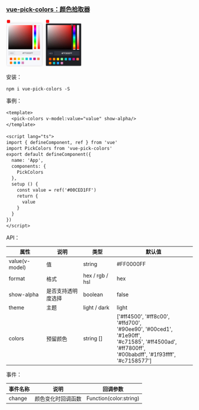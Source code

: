 ### [vue-pick-colors：颜色拾取器](https://github.com/qiuzongyuan/vue-pick-colors)

<img src="./images/effect-light.png" style="width:100px;" />
<img src="./images/effect-dark.png" style="width:100px;" />

安装：

```
npm i vue-pick-colors -S
```

事例：

```vue
<template>
  <pick-colors v-model:value="value" show-alpha/>
</template>

<script lang="ts">
import { defineComponent, ref } from 'vue'
import PickColors from 'vue-pick-colors'
export default defineComponent({
  name: 'App',
  components: {
    PickColors
  },
  setup () {
    const value = ref('#00CED1FF')
    return {
      value
    }
  }
})
</script>
```

API：

| 属性           | 说明               | 类型              | 默认值                                                                                                                                                |
| -------------- | ------------------ |-----------------|----------------------------------------------------------------------------------------------------------------------------------------------------|
| value(v-model) | 值                 | string          | #FF0000FF                                                                                                                                          |
| format         | 格式               | hex / rgb / hsl | hex                                                                                                                                                |
| show-alpha     | 是否支持透明度选择 | boolean         | false                                                                                                                                              |
| theme          | 主题               | light / dark    | light                                                                                                                                              |
| colors         | 预留颜色           | string []       | ['#ff4500', '#ff8c00', '#ffd700',<br> '#90ee90', '#00ced1', '#1e90ff',<br> '#c71585', '#ff4500ad', '#ff7800ff',<br> '#00babdff', '#1f93ffff', '#c7158577'] |


事件：

| 事件名称 | 说明               | 回调参数               |
| -------- | ------------------ | ---------------------- |
| change   | 颜色变化时回调函数 | Function(color:string) |
